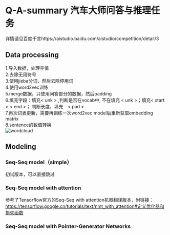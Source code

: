 # Q-A-summary 汽车大师问答与推理任务
详情请见百度千言https://aistudio.baidu.com/aistudio/competition/detail/3

## Data processing
1.导入数据，处理空值   
2.去除无用符号  
3.使用jieba分词，然后去除停用词  
4.使用word2vec训练  
5.merge数据，只使用问答部分的数据，然后padding  
6.填充字段：填充< unk > ,判断是否在vocab中, 不在填充 < unk >；填充< start > < end >； 判断长度，填充　< pad >  
7.再次词表更新，需要再训练一次word2vec model后重新获取embedding matrix  
8.sentence的数值转换  
![wordcloud](https://user-images.githubusercontent.com/64532223/153080109-88c05b0c-78d8-4106-9ba2-36e5f5e4a3b2.png)

## Modeling
### Seq-Seq model（simple）
初试版本，可以直接跳过

### Seq-Seq model with attention
参考了Tensorflow官方的Seq-Seq with attention机器翻译版本，附链接：https://tensorflow.google.cn/tutorials/text/nmt_with_attention#定义优化器和损失函数


### Seq-Seq model with Pointer-Generator Networks
